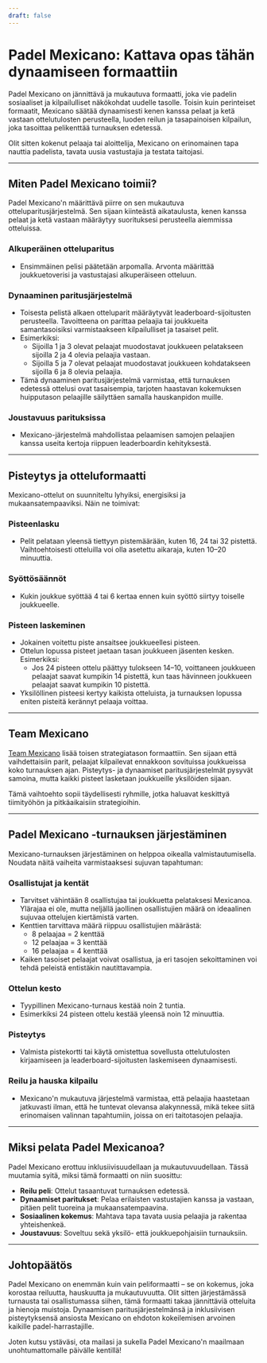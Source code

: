 ```yaml
---
draft: false
---
```


# Padel Mexicano: Kattava opas tähän dynaamiseen formaattiin

Padel Mexicano on jännittävä ja mukautuva formaatti, joka vie padelin sosiaaliset ja kilpailulliset näkökohdat uudelle tasolle. Toisin kuin perinteiset formaatit, Mexicano säätää dynaamisesti kenen kanssa pelaat ja ketä vastaan ottelutulosten perusteella, luoden reilun ja tasapainoisen kilpailun, joka tasoittaa pelikenttää turnauksen edetessä.

Olit sitten kokenut pelaaja tai aloittelija, Mexicano on erinomainen tapa nauttia padelista, tavata uusia vastustajia ja testata taitojasi.

---

## **Miten Padel Mexicano toimii?**

Padel Mexicano'n määrittävä piirre on sen mukautuva otteluparitusjärjestelmä. Sen sijaan kiinteästä aikataulusta, kenen kanssa pelaat ja ketä vastaan määräytyy suorituksesi perusteella aiemmissa otteluissa.

### **Alkuperäinen otteluparitus**
- Ensimmäinen pelisi päätetään arpomalla. Arvonta määrittää joukkuetoverisi ja vastustajasi alkuperäiseen otteluun.

### **Dynaaminen paritusjärjestelmä**
- Toisesta pelistä alkaen otteluparit määräytyvät leaderboard-sijoitusten perusteella. Tavoitteena on parittaa pelaajia tai joukkueita samantasoisiksi varmistaakseen kilpailulliset ja tasaiset pelit.
- Esimerkiksi:
  - Sijoilla 1 ja 3 olevat pelaajat muodostavat joukkueen pelatakseen sijoilla 2 ja 4 olevia pelaajia vastaan.
  - Sijoilla 5 ja 7 olevat pelaajat muodostavat joukkueen kohdatakseen sijoilla 6 ja 8 olevia pelaajia.
- Tämä dynaaminen paritusjärjestelmä varmistaa, että turnauksen edetessä ottelusi ovat tasaisempia, tarjoten haastavan kokemuksen huipputason pelaajille säilyttäen samalla hauskanpidon muille.

### **Joustavuus parituksissa**
- Mexicano-järjestelmä mahdollistaa pelaamisen samojen pelaajien kanssa useita kertoja riippuen leaderboardin kehityksestä.

---

## **Pisteytys ja otteluformaatti**

Mexicano-ottelut on suunniteltu lyhyiksi, energisiksi ja mukaansatempaaviksi. Näin ne toimivat:

### **Pisteenlasku**
- Pelit pelataan yleensä tiettyyn pistemäärään, kuten 16, 24 tai 32 pistettä. Vaihtoehtoisesti otteluilla voi olla asetettu aikaraja, kuten 10–20 minuuttia.

### **Syöttösäännöt**
- Kukin joukkue syöttää 4 tai 6 kertaa ennen kuin syöttö siirtyy toiselle joukkueelle.

### **Pisteen laskeminen**
- Jokainen voitettu piste ansaitsee joukkueellesi pisteen.
- Ottelun lopussa pisteet jaetaan tasan joukkueen jäsenten kesken. Esimerkiksi:
  - Jos 24 pisteen ottelu päättyy tulokseen 14–10, voittaneen joukkueen pelaajat saavat kumpikin 14 pistettä, kun taas hävinneen joukkueen pelaajat saavat kumpikin 10 pistettä.
- Yksilöllinen pisteesi kertyy kaikista otteluista, ja turnauksen lopussa eniten pisteitä kerännyt pelaaja voittaa.

---

## **Team Mexicano**

[Team Mexicano](/team-mexicano) lisää toisen strategiatason formaattiin. Sen sijaan että vaihdettaisiin parit, pelaajat kilpailevat ennakkoon sovituissa joukkueissa koko turnauksen ajan. Pisteytys- ja dynaamiset paritusjärjestelmät pysyvät samoina, mutta kaikki pisteet lasketaan joukkueille yksilöiden sijaan.

Tämä vaihtoehto sopii täydellisesti ryhmille, jotka haluavat keskittyä tiimityöhön ja pitkäaikaisiin strategioihin.

---

## **Padel Mexicano -turnauksen järjestäminen**

Mexicano-turnauksen järjestäminen on helppoa oikealla valmistautumisella. Noudata näitä vaiheita varmistaaksesi sujuvan tapahtuman:

### **Osallistujat ja kentät**
- Tarvitset vähintään 8 osallistujaa tai joukkuetta pelataksesi Mexicanoa. Ylärajaa ei ole, mutta neljällä jaollinen osallistujien määrä on ideaalinen sujuvaa ottelujen kiertämistä varten.
- Kenttien tarvittava määrä riippuu osallistujien määrästä:
  - 8 pelaajaa = 2 kenttää
  - 12 pelaajaa = 3 kenttää
  - 16 pelaajaa = 4 kenttää
- Kaiken tasoiset pelaajat voivat osallistua, ja eri tasojen sekoittaminen voi tehdä peleistä entistäkin nautittavampia.

### **Ottelun kesto**
- Tyypillinen Mexicano-turnaus kestää noin 2 tuntia.
- Esimerkiksi 24 pisteen ottelu kestää yleensä noin 12 minuuttia.

### **Pisteytys**
- Valmista pistekortti tai käytä omistettua sovellusta ottelutulosten kirjaamiseen ja leaderboard-sijoitusten laskemiseen dynaamisesti.

### **Reilu ja hauska kilpailu**
- Mexicano'n mukautuva järjestelmä varmistaa, että pelaajia haastetaan jatkuvasti ilman, että he tuntevat olevansa alakynnessä, mikä tekee siitä erinomaisen valinnan tapahtumiin, joissa on eri taitotasojen pelaajia.

---

## **Miksi pelata Padel Mexicanoa?**

Padel Mexicano erottuu inklusiivisuudellaan ja mukautuvuudellaan. Tässä muutamia syitä, miksi tämä formaatti on niin suosittu:
- **Reilu peli**: Ottelut tasaantuvat turnauksen edetessä.
- **Dynaamiset paritukset**: Pelaa erilaisten vastustajien kanssa ja vastaan, pitäen pelit tuoreina ja mukaansatempaavina.
- **Sosiaalinen kokemus**: Mahtava tapa tavata uusia pelaajia ja rakentaa yhteishenkeä.
- **Joustavuus**: Soveltuu sekä yksilö- että joukkuepohjaisiin turnauksiin.

---

## **Johtopäätös**

Padel Mexicano on enemmän kuin vain peliformaatti – se on kokemus, joka korostaa reiluutta, hauskuutta ja mukautuvuutta. Olit sitten järjestämässä turnausta tai osallistumassa siihen, tämä formaatti takaa jännittäviä otteluita ja hienoja muistoja. Dynaamisen paritusjärjestelmänsä ja inklusiivisen pisteytyksensä ansiosta Mexicano on ehdoton kokeilemisen arvoinen kaikille padel-harrastajille.

Joten kutsu ystäväsi, ota mailasi ja sukella Padel Mexicano'n maailmaan unohtumattomalle päivälle kentillä!